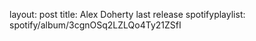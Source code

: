 layout: post
title: Alex Doherty last release
spotifyplaylist: spotify/album/3cgnOSq2LZLQo4Ty21ZSfI
